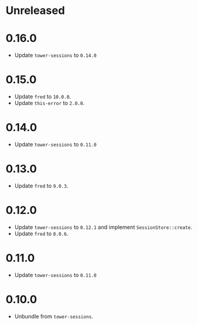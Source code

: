 # Unreleased

# 0.16.0

- Update `tower-sessions` to `0.14.0`

# 0.15.0

- Update `fred` to `10.0.0`.
- Update `this-error` to `2.0.0`.

# 0.14.0

- Update `tower-sessions` to `0.11.0`

# 0.13.0

- Update `fred` to `9.0.3`.

# 0.12.0

- Update `tower-sessions` to `0.12.1` and implement `SessionStore::create`.
- Update `fred` to `8.0.6`.

# 0.11.0

- Update `tower-sessions` to `0.11.0`

# 0.10.0

- Unbundle from `tower-sessions`.
